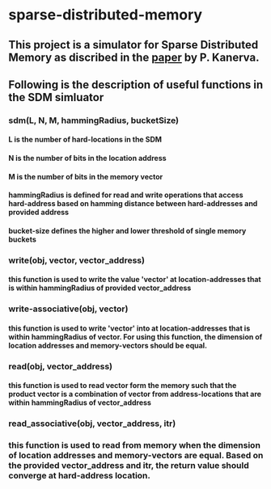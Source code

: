 # sparse-distributed-memory
## This project is a simulator for Sparse Distributed Memory as discribed in the [paper](https://books.google.com/books?hl=en&lr=&id=I9tCr21-s-AC&oi=fnd&pg=PR11&dq=sparse+distributed+memory&ots=QTBN0SvwFJ&sig=6f0sDmXWn2WXFuHdP4EzGtbPTD4#v=onepage&q=sparse%20distributed%20memory&f=false) by P. Kanerva. 
## Following is the description of useful functions in the SDM simluator

### sdm(L, N, M, hammingRadius, bucketSize)
#### L is the number of hard-locations in the SDM
#### N is the number of bits in the location address
#### M is the number of bits in the memory vector 
#### hammingRadius is defined for read and write operations that access hard-address based on hamming distance between hard-addresses and provided address
#### bucket-size defines the higher and lower threshold of single memory buckets

### write(obj, vector, vector_address)
#### this function is used to write the value 'vector' at location-addresses that is within hammingRadius of provided vector_address

### write-associative(obj, vector)
#### this function is used to write 'vector' into at location-addresses that is within hammingRadius of vector. For using this function, the dimension of location addresses and memory-vectors should be equal. 

### read(obj, vector_address)
#### this function is used to read vector form the memory such that the product vector is a combination of vector from address-locations that are within hammingRadius of vector_address

### read_associative(obj, vector_address, itr)
### this function is used to read from memory when the dimension of location addresses and memory-vectors are equal. Based on the provided vector_address and itr, the return value should converge at hard-address location. 
